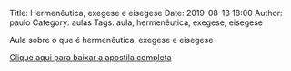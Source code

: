 Title: Hermenêutica, exegese e eisegese
Date: 2019-08-13 18:00
Author: paulo
Category: aulas
Tags: aula, hermenêutica, exegese, eisegese

Aula sobre o que é hermenêutica, exegese e eisegese

[Clique aqui para baixar a apostila completa](https://www.dropbox.com/s/3nitl11lvla40hd/Aula%20EBD%20-%20Hermen%C3%AAutica%20-%2013_08_2019%20-%2008_09_2019.pdf?dl=1)
